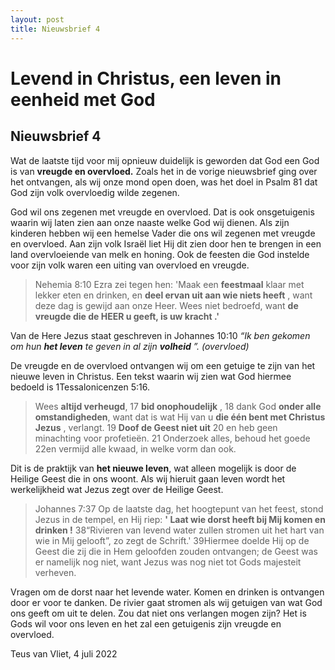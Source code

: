 ```yaml
---
layout: post
title: Nieuwsbrief 4
---
```

# Levend in Christus, een leven in eenheid met God

## Nieuwsbrief 4

Wat de laatste tijd voor mij opnieuw duidelijk is geworden dat God een God is van **vreugde en overvloed.** Zoals het in de vorige nieuwsbrief ging over het ontvangen, als wij onze mond open doen, was het doel in Psalm 81 dat God zijn volk overvloedig wilde zegenen.

God wil ons zegenen met vreugde en overvloed. Dat is ook ons ​​​​​​getuigenis waarin wij laten zien aan onze naaste welke God wij dienen. Als zijn kinderen hebben wij een hemelse Vader die ons wil zegenen met vreugde en overvloed. Aan zijn volk Israël liet Hij dit zien door hen te brengen in een land overvloeiende van melk en honing. Ook de feesten die God instelde voor zijn volk waren een uiting van overvloed en vreugde.

> Nehemia 8:10 Ezra zei tegen hen: 'Maak een **feestmaal** klaar met lekker eten en drinken, en **deel ervan uit aan wie niets heeft** , want deze dag is gewijd aan onze Heer. Wees niet bedroefd, want **de vreugde die de HEER u geeft, is uw kracht .'**

Van de Here Jezus staat geschreven in Johannes 10:10 *“Ik ben gekomen om hun **het leven** te geven in al zijn **volheid** ”. (overvloed)*

De vreugde en de overvloed ontvangen wij om een ​​getuige te zijn van het nieuwe leven in Christus. Een tekst waarin wij zien wat God hiermee bedoeld is 1Tessalonicenzen 5:16.

> Wees **altijd verheugd**, 17 **bid onophoudelijk** , 18 dank God **onder alle omstandigheden**, want dat is wat Hij van u **die één bent met Christus Jezus** , verlangt. 19 **Doof de Geest niet uit** 20 en heb geen minachting voor profetieën. 21 Onderzoek alles, behoud het goede 22en vermijd alle kwaad, in welke vorm dan ook.

Dit is de praktijk van **het nieuwe leven**, wat alleen mogelijk is door de Heilige Geest die in ons woont. Als wij hieruit gaan leven wordt het werkelijkheid wat Jezus zegt over de Heilige Geest.

> Johannes 7:37 Op de laatste dag, het hoogtepunt van het feest, stond Jezus in de tempel, en Hij riep: **' Laat wie dorst heeft bij Mij komen en drinken !** 38“Rivieren van levend water zullen stromen uit het hart van wie in Mij gelooft”, zo zegt de Schrift.' 39Hiermee doelde Hij op de Geest die zij die in Hem geloofden zouden ontvangen; de Geest was er namelijk nog niet, want Jezus was nog niet tot Gods majesteit verheven.

Vragen om de dorst naar het levende water. Komen en drinken is ontvangen door er voor te danken. De rivier gaat stromen als wij getuigen van wat God ons geeft om uit te delen. Zou dat niet ons verlangen mogen zijn? Het is Gods wil voor ons leven en het zal een getuigenis zijn vreugde en overvloed.

Teus van Vliet, 4 juli 2022

